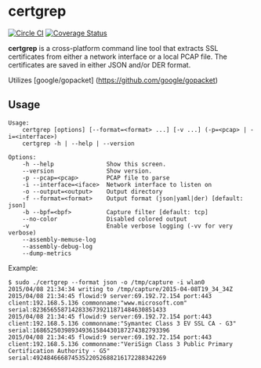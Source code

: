 certgrep
========

[![Circle CI](https://circleci.com/gh/kung-foo/certgrep/tree/develop.svg?style=svg)](https://circleci.com/gh/kung-foo/certgrep/tree/develop) [![Coverage Status](https://coveralls.io/repos/kung-foo/certgrep/badge.svg?branch=develop)](https://coveralls.io/r/kung-foo/certgrep?branch=develop)

**certgrep** is a cross-platform command line tool that extracts SSL certificates from either a network interface or a local PCAP file. The certificates are saved in either JSON and/or DER format.

Utilizes [google/gopacket] (https://github.com/google/gopacket)

Usage
-----

```
Usage:
    certgrep [options] [--format=<format> ...] [-v ...] (-p=<pcap> | -i=<interface>)
    certgrep -h | --help | --version

Options:
    -h --help               Show this screen.
    --version               Show version.
    -p --pcap=<pcap>        PCAP file to parse
    -i --interface=<iface>  Network interface to listen on
    -o --output=<output>    Output directory
    -f --format=<format>    Output format (json|yaml|der) [default: json]
    -b --bpf=<bpf>          Capture filter [default: tcp]
    --no-color              Disabled colored output
    -v                      Enable verbose logging (-vv for very verbose)
    --assembly-memuse-log
    --assembly-debug-log
    --dump-metrics
```

Example:

```
$ sudo ./certgrep --format json -o /tmp/capture -i wlan0
2015/04/08 21:34:34 writing to /tmp/capture/2015-04-08T19_34_34Z
2015/04/08 21:34:45 flowid:9 server:69.192.72.154 port:443 client:192.168.5.136 commonname:"www.microsoft.com" serial:82365655871428336739211871484630851433
2015/04/08 21:34:45 flowid:9 server:69.192.72.154 port:443 client:192.168.5.136 commonname:"Symantec Class 3 EV SSL CA - G3" serial:168652503989349361584430187274382793396
2015/04/08 21:34:45 flowid:9 server:69.192.72.154 port:443 client:192.168.5.136 commonname:"VeriSign Class 3 Public Primary Certification Authority - G5" serial:49248466687453522052688216172288342269
```
